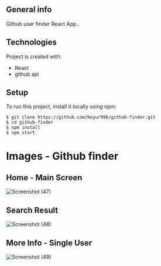 ## General info

Github user finder React App..

## Technologies

Project is created with:

- React
- github api

## Setup

To run this project, install it locally using npm:

```
$ git clone https://github.com/Keyur996/github-finder.git
$ cd github-finder
$ npm install
$ npm start
```

# Images - Github finder
## Home - Main Screen
![Screenshot (47)](https://user-images.githubusercontent.com/61685652/116547204-38a76f00-a910-11eb-96d3-46284b06f240.png)

## Search Result
![Screenshot (48)](https://user-images.githubusercontent.com/61685652/116547124-1ada0a00-a910-11eb-83cc-3042d7711491.png)

## More Info - Single User
![Screenshot (49)](https://user-images.githubusercontent.com/61685652/116547152-275e6280-a910-11eb-9976-5898006b29c6.png)
